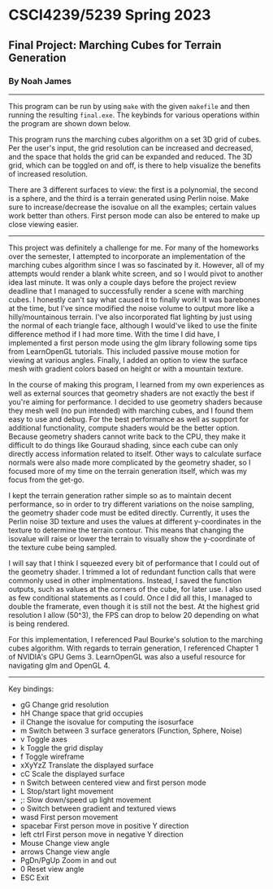 # CSCI4239/5239 Spring 2023
## Final Project: Marching Cubes for Terrain Generation
### By Noah James
---

This program can be run by using `make` with the given `makefile` and then running the resulting `final.exe`. The keybinds for various operations within the program are shown down below.

This program runs the marching cubes algorithm on a set 3D grid of cubes. Per the user's input, the grid resolution can be increased and decreased, and the space that holds the grid can be expanded and reduced. The 3D grid, which can be toggled on and off, is there to help visualize the benefits of increased resolution.

There are 3 different surfaces to view: the first is a polynomial, the second is a sphere, and the third is a terrain generated using Perlin noise. Make sure to increase/decrease the isovalue on all the examples; certain values work better than others. First person mode can also be entered to make up close viewing easier.

---

This project was definitely a challenge for me. For many of the homeworks over the semester, I attempted to incorporate an implementation of the marching cubes algorithm since I was so fascinated by it. However, all of my attempts would render a blank white screen, and so I would pivot to another idea last minute. It was only a couple days before the project review deadline that I managed to successfully render a scene with marching cubes. I honestly can't say what caused it to finally work! It was barebones at the time, but I've since modified the noise volume to output more like a hilly/mountainous terrain. I've also incorporated flat lighting by just using the normal of each triangle face, although I would've liked to use the finite difference method if I had more time. With the time I did have, I implemented a first person mode using the glm library following some tips from LearnOpenGL tutorials. This included passive mouse motion for viewing at various angles. Finally, I added an option to view the surface mesh with gradient colors based on height or with a mountain texture.

In the course of making this program, I learned from my own experiences as well as external sources that geometry shaders are not exactly the best if you're aiming for performance. I decided to use geometry shaders because they mesh well (no pun intended) with marching cubes, and I found them easy to use and debug. For the best performance as well as support for additional functionality, compute shaders would be the better option. Because geometry shaders cannot write back to the CPU, they make it difficult to do things like Gouraud shading, since each cube can only directly access information related to itself. Other ways to calculate surface normals were also made more complicated by the geometry shader, so I focused more of my time on the terrain generation itself, which was my focus from the get-go.

I kept the terrain generation rather simple so as to maintain decent performance, so in order to try different variations on the noise sampling, the geometry shader code must be edited directly. Currently, it uses the Perlin noise 3D texture and uses the values at different y-coordinates in the texture to determine the terrain contour. This means that changing the isovalue will raise or lower the terrain to visually show the y-coordinate of the texture cube being sampled. 

I will say that I think I squeezed every bit of performance that I could out of the geometry shader. I trimmed a lot of redundant function calls that were commonly used in other implmentations. Instead, I saved the function outputs, such as values at the corners of the cube, for later use. I also used as few conditional statements as I could. Once I did all this, I managed to double the framerate, even though it is still not the best. At the highest grid resolution I allow (50^3), the FPS can drop to below 20 depending on what is being rendered.

For this implementation, I referenced Paul Bourke's solution to the marching cubes algorithm. With regards to terrain generation, I referenced Chapter 1 of NVIDIA's GPU Gems 3. LearnOpenGL was also a useful resource for navigating glm and OpenGL 4.


---

Key bindings:
-  gG         Change grid resolution
-  hH         Change space that grid occupies
-  iI         Change the isovalue for computing the isosurface
-  m          Switch between 3 surface generators (Function, Sphere, Noise)
-  v          Toggle axes
-  k          Toggle the grid display
-  f          Toggle wireframe
-  xXyYzZ     Translate the displayed surface
-  cC         Scale the displayed surface
-  n          Switch between centered view and first person mode
-  L          Stop/start light movement
-  ;:         Slow down/speed up light movement
-  o          Switch between gradient and textured views
-  wasd       First person movement
-  spacebar   First person move in positive Y direction
-  left ctrl  First person move in negative Y direction
-  Mouse      Change view angle
-  arrows     Change view angle
-  PgDn/PgUp  Zoom in and out
-  0          Reset view angle
-  ESC        Exit
